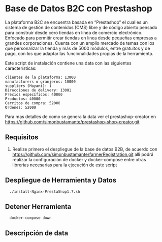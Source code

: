 # Base de Datos B2C con Prestashop 

La plataforma B2C se encuentra basada en “Prestashop”   el cual es un sistema de gestión de contenidos (CMS) libre y de código abierto pensado para construir desde cero tiendas en línea de comercio electrónico. Enfocado para permitir crear tiendas en línea desde pequeñas empresas a grandes corporaciones. Cuenta con un amplio mercado de temas con los que personalizar la tienda y más de 5000 módulos, entre gratuitos y de pago, con los que adaptar las funcionalidades propias de la herramienta.

Este script de instalación contiene una data con las siguientes características:

    clientes de la plataforma: 13000
    manufacturers o granjeros: 10000
    suppliers (Mayani): 1
    Direcciones de delivery: 13001
    Precios específicos: 40000
    Productos: 40000
    Carritos de compra: 52000
    Ordenes: 52000

Para mas detalles de como se genera la data ver el prestashop-creator en https://github.com/simonbustamante/prestashop-shop-creator.git


## Requisitos

1. Realize primero el despliegue de la base de datos B2B, de acuerdo con https://github.com/simonbustamante/farmerRegistration.git alli podrá realizar la configuración de docker y docker-compose entre otras librerías necesarias para la ejecución de este script

## Despliegue de Herramienta y Datos

      ./install-Nginx-PrestaShop1.7.sh
      
## Detener Herramienta

      docker-compose down

## Descripción de data


## 

